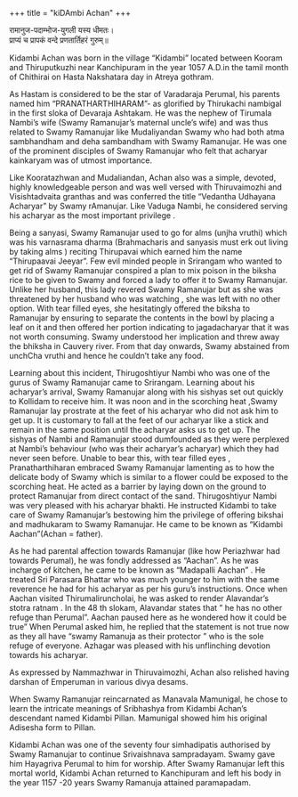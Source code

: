 +++
title = "kiDAmbi Achan"
+++

रामानुज-पदाम्भोज-युगली यस्य धीमतः।  
प्राप्यं च प्रापकं वन्दे प्रणतार्तिहरं गुरुम्॥

Kidambi Achan was born in the village “Kidambi” located between Kooram and Thiruputkuzhi near Kanchipuram in the year 1057 A.D.in the tamil month of Chithirai on Hasta Nakshatara day in Atreya gothram.


As Hastam is considered to be the star of Varadaraja Perumal, his parents named him “PRANATHARTHIHARAM”- as glorified by Thirukachi nambigal in the first sloka of Devaraja Ashtakam. He was the nephew of Tirumala Nambi’s wife (Swamy Ramanujar’s maternal uncle’s wife) and was thus related to Swamy Ramanujar like Mudaliyandan Swamy who had both atma sambhandham and deha sambandham with Swamy Ramanujar. He was one of the prominent disciples of Swamy Ramanujar who felt that acharyar kainkaryam was of utmost importance.

Like Kooratazhwan and Mudaliandan, Achan also was a simple, devoted, highly knowledgeable person and was well versed with Thiruvaimozhi and Visishtadvaita granthas and was conferred the title “Vedantha Udhayana Acharyar” by Swamy rAmanujar. Like Vaduga Nambi, he considered serving his acharyar as the most important privilege .

Being a sanyasi, Swamy Ramanujar used to go for alms (unjha vruthi) which was his varnasrama dharma (Brahmacharis and sanyasis must erk out living by taking alms ) reciting Thirupavai which earned him the name “Thirupaavai Jeeyar”. Few evil minded people in Srirangam who wanted to get rid of Swamy Ramanujar conspired a plan to mix poison in the biksha rice to be given to Swamy and forced a lady to offer it to Swamy Ramanujar. Unlike her husband, this lady revered Swamy Ramanujar but as she was threatened by her husband who was watching , she was left with no other option. With tear filled eyes, she hesitatingly offered the biksha to Ramanujar by ensuring to separate the contents in the bowl by placing a leaf on it and then offered her portion indicating to jagadacharyar that it was not worth consuming. Swamy understood her implication and threw away the bhiksha in Cauvery river. From that day onwards, Swamy abstained from unchCha vruthi and hence he couldn’t take any food. 

Learning about this incident, Thirugoshtiyur Nambi who was one of the gurus of Swamy Ramanujar came to Srirangam. Learning about his acharyar’s arrival, Swamy Ramanujar along with his sishyas set out quickly to Kollidam to receive him. It was noon and in the scorching heat ,Swamy Ramanujar lay prostrate at the feet of his acharyar who did not ask him to get up. It is customary to fall at the feet of our acharyar like a stick and remain in the same position until the acharyar asks us to get up. The sishyas of Nambi and Ramanujar stood dumfounded as they were perplexed at Nambi’s behaviour (who was their acharyar’s acharyar) which they had never seen before. Unable to bear this, with tear filled eyes , Pranatharthiharan embraced Swamy Ramanujar lamenting as to how the delicate body of Swamy which is similar to a flower could be exposed to the scorching heat. He acted as a barrier by laying down on the ground to protect Ramanujar from direct contact of the sand. Thirugoshtiyur Nambi was very pleased with his acharyar bhakti. He instructed Kidambi to take care of Swamy Ramanujar’s bestowing him the privilege of offering bikshai and madhukaram to Swamy Ramanujar. He came to be known as “Kidambi Aachan”(Achan = father).

As he had parental affection towards Ramanujar (like how Periazhwar had towards Perumal), he was fondly addressed as “Aachan”. As he was incharge of kitchen, he came to be known as “Madapalli Aachan” . He treated Sri Parasara Bhattar who was much younger to him with the same reverence he had for his acharyar as per his guru’s instructions. Once when Aachan visited Thirumaliruncholai, he was asked to render Alavandar’s stotra ratnam . In the 48 th slokam, Alavandar states that ” he has no other refuge than Perumal”. Aachan paused here as he wondered how it could be true” When Perumal asked him, he replied that the statement is not true now as they all have “swamy Ramanuja as their protector ” who is the sole refuge of everyone. Azhagar was pleased with his unflinching devotion towards his acharyar. 

As expressed by Nammazhwar in Thiruvaimozhi, Achan also relished having darshan of Emperuman in various divya desams.

When Swamy Ramanujar reincarnated as Manavala Mamunigal, he chose to learn the intricate meanings of Sribhashya from Kidambi Achan’s descendant named Kidambi Pillan. Mamunigal showed him his original Adisesha form to Pillan.

Kidambi Achan was one of the seventy four simhadipatis authorised by Swamy Ramanujar to continue Srivaishnava sampradayam. Swamy gave him Hayagriva Perumal to him for worship. After Swamy Ramanujar left this mortal world, Kidambi Achan returned to Kanchipuram and left his body in the year 1157 -20 years Swamy Ramanuja attained paramapadam.

